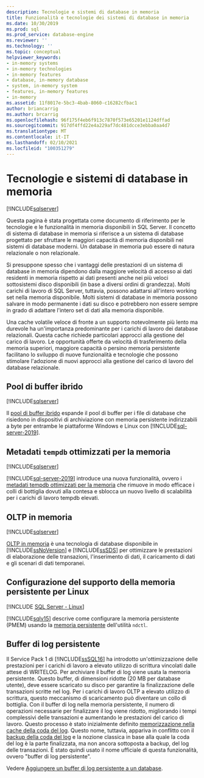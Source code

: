 ```yaml
---
description: Tecnologie e sistemi di database in memoria
title: Funzionalità e tecnologie dei sistemi di database in memoria
ms.date: 10/30/2019
ms.prod: sql
ms.prod_service: database-engine
ms.reviewer: ''
ms.technology: ''
ms.topic: conceptual
helpviewer_keywords:
- in-memory systems
- in-memory technologies
- in-memory features
- database, in-memory database
- system, in-memory system
- features, in-memory features
- in-memory
ms.assetid: 11f8017e-5bc3-4bab-8060-c16282cfbac1
author: briancarrig
ms.author: brcarrig
ms.openlocfilehash: 96f175f4eb6f913c7870f573e65201e1124dffad
ms.sourcegitcommit: 917df4ffd22e4a229af7dc481dcce3ebba0aa4d7
ms.translationtype: MT
ms.contentlocale: it-IT
ms.lasthandoff: 02/10/2021
ms.locfileid: "100351279"
---
```

# <a name="in-memory-database-systems-and-technologies"></a>Tecnologie e sistemi di database in memoria

[!INCLUDE[sqlserver](../includes/applies-to-version/sqlserver.md)]

Questa pagina è stata progettata come documento di riferimento per le tecnologie e le funzionalità in memoria disponibili in SQL Server. Il concetto di sistema di database in memoria si riferisce a un sistema di database progettato per sfruttare le maggiori capacità di memoria disponibili nei sistemi di database moderni. Un database in memoria può essere di natura relazionale o non relazionale.

Si presuppone spesso che i vantaggi delle prestazioni di un sistema di database in memoria dipendono dalla maggiore velocità di accesso ai dati residenti in memoria rispetto ai dati presenti anche nei più veloci sottosistemi disco disponibili (in base a diversi ordini di grandezza). Molti carichi di lavoro di SQL Server, tuttavia, possono adattarsi all'intero working set nella memoria disponibile. Molti sistemi di database in memoria possono salvare in modo permanente i dati su disco e potrebbero non essere sempre in grado di adattare l'intero set di dati alla memoria disponibile.

Una cache volatile veloce di fronte a un supporto notevolmente più lento ma durevole ha un'importanza predominante per i carichi di lavoro dei database relazionali. Questa cache richiede particolari approcci alla gestione del carico di lavoro. Le opportunità offerte da velocità di trasferimento della memoria superiori, maggiore capacità o persino memoria persistente facilitano lo sviluppo di nuove funzionalità e tecnologie che possono stimolare l'adozione di nuovi approcci alla gestione del carico di lavoro del database relazionale.

## <a name="hybrid-buffer-pool"></a>Pool di buffer ibrido

[!INCLUDE[sqlserver](../includes/applies-to-version/sqlserver.md)]

Il [pool di buffer ibrido](../database-engine/configure-windows/hybrid-buffer-pool.md) espande il pool di buffer per i file di database che risiedono in dispositivi di archiviazione con memoria persistente indirizzabili a byte per entrambe le piattaforme Windows e Linux con [!INCLUDE[sql-server-2019](../includes/sssql19-md.md)].

## <a name="memory-optimized-tempdb-metadata"></a>Metadati `tempdb` ottimizzati per la memoria

[!INCLUDE[sqlserver](../includes/applies-to-version/sqlserver.md)]

[!INCLUDE[sql-server-2019](../includes/sssql19-md.md)] introduce una nuova funzionalità, ovvero i [metadati tempdb ottimizzati per la memoria](./databases/tempdb-database.md#memory-optimized-tempdb-metadata) che rimuove in modo efficace i colli di bottiglia dovuti alla contesa e sblocca un nuovo livello di scalabilità per i carichi di lavoro tempdb elevati.

## <a name="in-memory-oltp"></a>OLTP in memoria

[!INCLUDE[sqlserver](../includes/applies-to-version/sqlserver.md)]

[OLTP in memoria](./in-memory-oltp/in-memory-oltp-in-memory-optimization.md) è una tecnologia di database disponibile in [!INCLUDE[ssNoVersion](../includes/ssnoversion-md.md)] e [!INCLUDE[ssSDS](../includes/sssds-md.md)] per ottimizzare le prestazioni di elaborazione delle transazioni, l'inserimento di dati, il caricamento di dati e gli scenari di dati temporanei.

## <a name="configuring-persistent-memory-support-for-linux"></a>Configurazione del supporto della memoria persistente per Linux

[!INCLUDE [SQL Server - Linux](../includes/applies-to-version/sql-linux.md)]

[!INCLUDE[sqlv15](../includes/sssql19-md.md)] descrive come configurare la memoria persistente (PMEM) usando la [memoria persistente](../linux/sql-server-linux-configure-pmem.md) dell'utilità `ndctl`.

## <a name="persisted-log-buffer"></a>Buffer di log persistente

Il Service Pack 1 di [!INCLUDE[ssSQL16](../includes/sssql16-md.md)] ha introdotto un'ottimizzazione delle prestazioni per i carichi di lavoro a elevato utilizzo di scrittura vincolati dalle attese di WRITELOG. Per archiviare il buffer di log viene usata la memoria persistente. Questo buffer, di dimensioni ridotte (20 MB per database utente), deve essere scaricato su disco per garantire la finalizzazione delle transazioni scritte nel log. Per i carichi di lavoro OLTP a elevato utilizzo di scrittura, questo meccanismo di scaricamento può diventare un collo di bottiglia. Con il buffer di log nella memoria persistente, il numero di operazioni necessarie per finalizzare il log viene ridotto, migliorando i tempi complessivi delle transazioni e aumentando le prestazioni del carico di lavoro. Questo processo è stato inizialmente definito [memorizzazione nella cache della coda del log]( https://blogs.msdn.microsoft.com/bobsql/2016/11/08/how-it-works-it-just-runs-faster-non-volatile-memory-sql-server-tail-of-log-caching-on-nvdimm/). Questo nome, tuttavia, appariva in conflitto con il [backup della coda del log](./backup-restore/tail-log-backups-sql-server.md) e la nozione classica in base alla quale la coda del log è la parte finalizzata, ma non ancora sottoposta a backup, del log delle transazioni. È stato quindi usato il nome ufficiale di questa funzionalità, ovvero "buffer di log persistente".

Vedere [Aggiungere un buffer di log persistente a un database](./databases/add-persisted-log-buffer.md).
